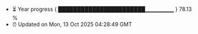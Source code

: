 - ⏳ Year progress { ███████████████████████▁▁▁▁▁▁▁ } 78.13 %
- ⏰ Updated on Mon, 13 Oct 2025 04:28:49 GMT

